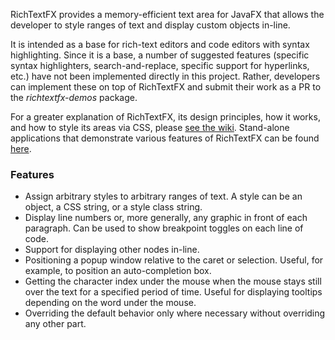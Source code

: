 RichTextFX provides a memory-efficient text area for JavaFX that allows the developer to style ranges of text and display custom objects in-line.

It is intended as a base for rich-text editors and code editors with syntax highlighting. Since it is a base, a number of suggested features (specific syntax highlighters, search-and-replace, specific support for hyperlinks, etc.) have not been implemented directly in this project. Rather, developers can implement these on top of RichTextFX and submit their work as a PR to the _richtextfx-demos_ package.

For a greater explanation of RichTextFX, its design principles, how it works, and how to style its areas via CSS, please [see the wiki](https://github.com/FXMisc/RichTextFX/wiki). Stand-alone applications that demonstrate various features of RichTextFX can be found [here](https://github.com/FXMisc/RichTextFX/richtextfx-demos/).

### Features

* Assign arbitrary styles to arbitrary ranges of text. A style can be an object, a CSS string, or a style class string.
* Display line numbers or, more generally, any graphic in front of each paragraph. Can be used to show breakpoint toggles on each line of code.
* Support for displaying other nodes in-line.
* Positioning a popup window relative to the caret or selection. Useful, for example, to position an auto-completion box.
* Getting the character index under the mouse when the mouse stays still over the text for a specified period of time. Useful for displaying tooltips depending on the word under the mouse.
* Overriding the default behavior only where necessary without overriding any other part.